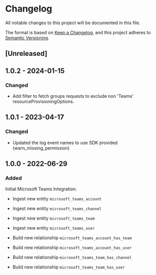 # Changelog

All notable changes to this project will be documented in this file.

The format is based on [Keep a Changelog](https://keepachangelog.com/en/1.0.0/),
and this project adheres to
[Semantic Versioning](https://semver.org/spec/v2.0.0.html).

## [Unreleased]

## 1.0.2 - 2024-01-15

### Changed

- Add filter to fetch groups requests to exclude non 'Teams'
  resourceProvisioningOptions.

## 1.0.1 - 2023-04-17

### Changed

- Updated the log event names to use SDK provided (warn_missing_permission)

## 1.0.0 - 2022-06-29

### Added

Initial Microsoft Teams Integration.

- Ingest new entity `microsoft_teams_account`
- Ingest new entity `microsoft_teams_channel`
- Ingest new entity `microsoft_teams_team`
- Ingest new entity `microsoft_teams_user`

- Build new relationship `microsoft_teams_account_has_team`
- Build new relationship `microsoft_teams_account_has_user`
- Build new relationship `microsoft_teams_team_has_channel`
- Build new relationship `microsoft_teams_team_has_user`

